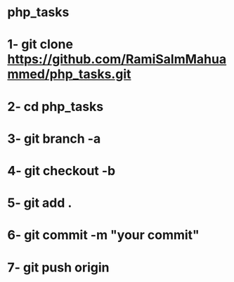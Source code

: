 # php_tasks
# 1- git clone https://github.com/RamiSalmMahuammed/php_tasks.git
# 2- cd php_tasks
# 3- git branch -a
# 4- git checkout -b <branchname>
# 5- git add .
# 6- git commit -m "your commit"
# 7- git push origin <branchname>

